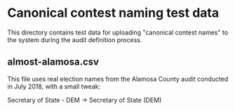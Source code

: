 # Canonical contest naming test data

This directory contains test data for uploading "canonical contest names" to the
system during the audit definition process.

## almost-alamosa.csv

This file uses real election names from the Alamosa County audit conducted in
July 2018, with a small tweak:

Secretary of State - DEM -> Secretary of State (DEM)
